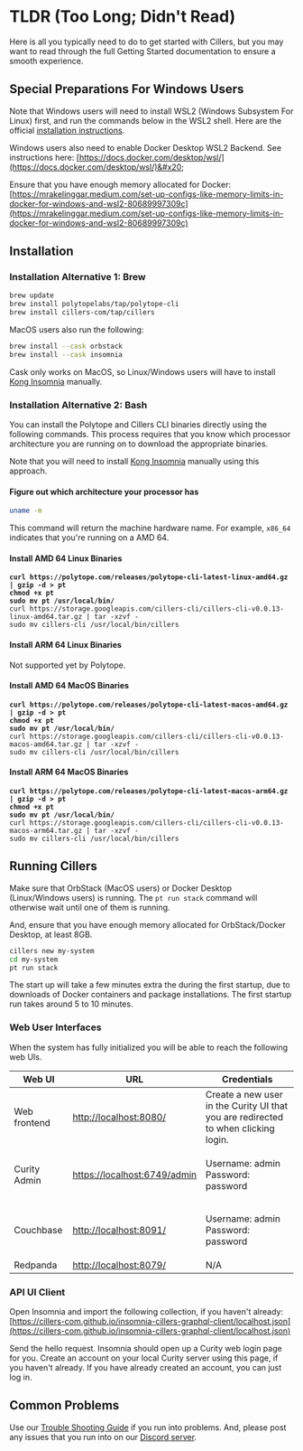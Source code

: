 # TLDR (Too Long; Didn't Read)

Here is all you typically need to do to get started with Cillers, but you may want to read through the full Getting Started documentation to ensure a smooth experience.&#x20;

## Special Preparations For Windows Users

Note that Windows users will need to install WSL2 (Windows Subsystem For Linux) first, and run the commands below in the WSL2 shell. Here are the official [installation instructions](https://learn.microsoft.com/en-us/windows/wsl/install).&#x20;

Windows users also need to enable Docker Desktop WSL2 Backend. See instructions here: [https://docs.docker.com/desktop/wsl/](https://docs.docker.com/desktop/wsl/)&#x20;

Ensure that you have enough memory allocated for Docker: [https://mrakelinggar.medium.com/set-up-configs-like-memory-limits-in-docker-for-windows-and-wsl2-80689997309c](https://mrakelinggar.medium.com/set-up-configs-like-memory-limits-in-docker-for-windows-and-wsl2-80689997309c)

## Installation&#x20;

### Installation Alternative 1: Brew

```bash
brew update
brew install polytopelabs/tap/polytope-cli
brew install cillers-com/tap/cillers
```

MacOS users also run the following:

```bash
brew install --cask orbstack
brew install --cask insomnia 
```

Cask only works on MacOS, so Linux/Windows users will have to install [Kong Insomnia](https://insomnia.rest/download) manually.

### Installation Alternative 2: Bash

You can install the Polytope and Cillers CLI binaries directly using the following commands. This process requires that you know which processor architecture you are running on to download the appropriate binaries.&#x20;

Note that you will need to install [Kong Insomnia](https://insomnia.rest/download) manually using this approach.&#x20;

#### Figure out which architecture your processor has

```bash
uname -m
```

This command will return the machine hardware name. For example, `x86_64` indicates that you're running on a AMD 64.&#x20;

#### Install AMD 64 Linux Binaries

<pre class="language-bash"><code class="lang-bash"><strong>curl https://polytope.com/releases/polytope-cli-latest-linux-amd64.gz | gzip -d > pt 
</strong><strong>chmod +x pt 
</strong><strong>sudo mv pt /usr/local/bin/
</strong>curl https://storage.googleapis.com/cillers-cli/cillers-cli-v0.0.13-linux-amd64.tar.gz | tar -xzvf -
sudo mv cillers-cli /usr/local/bin/cillers
</code></pre>

#### Install ARM 64 Linux Binaries

Not supported yet by Polytope.&#x20;

#### Install AMD 64 MacOS Binaries

<pre class="language-bash"><code class="lang-bash"><strong>curl https://polytope.com/releases/polytope-cli-latest-macos-amd64.gz | gzip -d > pt 
</strong><strong>chmod +x pt 
</strong><strong>sudo mv pt /usr/local/bin/
</strong>curl https://storage.googleapis.com/cillers-cli/cillers-cli-v0.0.13-macos-amd64.tar.gz | tar -xzvf -
sudo mv cillers-cli /usr/local/bin/cillers
</code></pre>

#### Install ARM 64 MacOS Binaries

<pre class="language-bash"><code class="lang-bash"><strong>curl https://polytope.com/releases/polytope-cli-latest-macos-arm64.gz | gzip -d > pt 
</strong><strong>chmod +x pt 
</strong><strong>sudo mv pt /usr/local/bin/
</strong>curl https://storage.googleapis.com/cillers-cli/cillers-cli-v0.0.13-macos-arm64.tar.gz | tar -xzvf -
sudo mv cillers-cli /usr/local/bin/cillers
</code></pre>

## Running Cillers

Make sure that OrbStack (MacOS users) or Docker Desktop (Linux/Windows users) is running. The `pt run stack` command will otherwise wait until one of them is running.&#x20;

&#x20;And, ensure that you have enough memory allocated for OrbStack/Docker Desktop, at least 8GB.&#x20;

```bash
cillers new my-system
cd my-system
pt run stack
```

The start up will take a few minutes extra the during the first startup, due to downloads of Docker containers and package installations. The first startup run takes around 5 to 10 minutes.&#x20;

### Web User Interfaces

When the system has fully initialized you will be able to reach the following web UIs.

| Web UI       | URL                                                          | Credentials                                                                         |
| ------------ | ------------------------------------------------------------ | ----------------------------------------------------------------------------------- |
| Web frontend | [http://localhost:8080/](http://localhost:8080/)             | Create a new user in the Curity UI that you are redirected to when clicking login.  |
| Curity Admin | [https://localhost:6749/admin](https://localhost:6749/admin) | <p>Username: admin<br>Password: password</p>                                        |
| Couchbase    | [http://localhost:8091/](http://localhost:8091/)             | <p>Username: admin<br>Password: password</p>                                        |
| Redpanda     | [http://localhost:8079/](http://localhost:8079/)             | N/A                                                                                 |

### API UI Client

Open Insomnia and import the following collection, if you haven't already: [https://cillers-com.github.io/insomnia-cillers-graphql-client/localhost.json](https://cillers-com.github.io/insomnia-cillers-graphql-client/localhost.json)

Send the hello request. Insomnia should open up a Curity web login page for you. Create an account on your local Curity server using this page, if you haven't already. If you have already created an account, you can just log in.&#x20;

## Common Problems

Use our [Trouble Shooting Guide](trouble-shooting.md) if you run into problems. And, please post any issues that you run into on our [Discord server](https://discord.gg/awFYddKwCw).&#x20;
